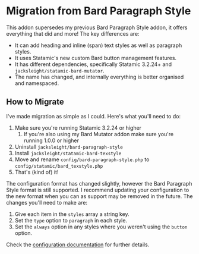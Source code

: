 # Migration from Bard Paragraph Style

This addon supersedes my previous Bard Paragraph Style addon, it offers everything that did and more! The key differences are:

* It can add heading and inline (span) text styles as well as paragraph styles.
* It uses Statamic's new custom Bard button management features.
* It has different dependencies, specifically Statamic 3.2.24+ and `jacksleight/statamic-bard-mutator`.
* The name has changed, and internally everything is better organised and namespaced.

## How to Migrate

I've made migration as simple as I could. Here's what you'll need to do:

1. Make sure you're running Statamic 3.2.24 or higher
    1. If you're also using my Bard Mutator addon make sure you're running 1.0.0 or higher
2. Uninstall `jacksleight/bard-paragraph-style`
3. Install `jacksleight/statamic-bard-texstyle`
4. Move and rename `config/bard-paragraph-style.php` to `config/statamic/bard_texstyle.php`
5. That's (kind of) it!

The configuration format has changed slightly, however the Bard Paragraph Style format is still supported. I recommend updating your configuration to the new format when you can as support may be removed in the future. The changes you'll need to make are:

1. Give each item in the `styles` array a string key.
2. Set the `type` option to `paragraph` in each style.
3. Set the `always` option in any styles where you weren't using the `button` option.

Check the [configuration documentation](https://github.com/jacksleight/statamic-bard-texstyle#configuration) for further details.
